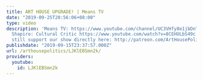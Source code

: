 ```yaml
---
title: ART HOUSE UPGRADE! | Means TV
date: "2019-09-25T20:56:06+08:00"
type: video
description: 'Means TV: https://www.youtube.com/channel/UC3VHfy8e1jbDnT5TG2pjP1w Ben
  Shapiro: Cultural Critic https://www.youtube.com/watch?v=8CEHULbS49c ... You can
  still support our show directly here: http://patreon.com/ArtHousePolitics'
publishdate: "2019-09-15T23:37:57.000Z"
url: /arthousepolitics/LJKlEBSmn2k/
providers:
  youtube:
    id: LJKlEBSmn2k
---
```

